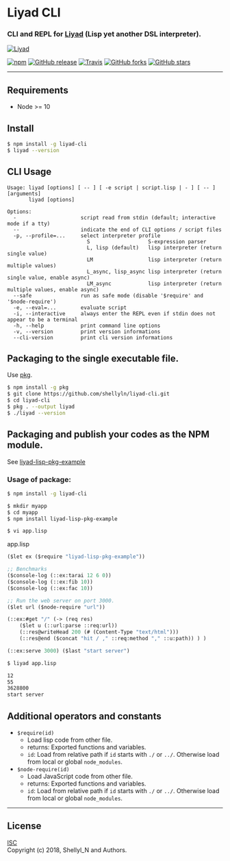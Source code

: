 # Liyad CLI
### CLI and REPL for [Liyad](https://github.com/shellyln/liyad) (Lisp yet another DSL interpreter).

[![Liyad](https://shellyln.github.io/assets/image/liyad-logo.svg)](https://shellyln.github.io/liyad/)

[![npm](https://img.shields.io/npm/v/liyad-cli.svg)](https://www.npmjs.com/package/liyad-cli)
[![GitHub release](https://img.shields.io/github/release/shellyln/liyad-cli.svg)](https://github.com/shellyln/liyad-cli/releases)
[![Travis](https://img.shields.io/travis/shellyln/liyad-cli/master.svg)](https://travis-ci.org/shellyln/liyad-cli)
[![GitHub forks](https://img.shields.io/github/forks/shellyln/liyad-cli.svg?style=social&label=Fork)](https://github.com/shellyln/liyad-cli/fork)
[![GitHub stars](https://img.shields.io/github/stars/shellyln/liyad-cli.svg?style=social&label=Star)](https://github.com/shellyln/liyad-cli)

----

## Requirements

* Node >= 10

## Install

```bash
$ npm install -g liyad-cli
$ liyad --version
```

## CLI Usage

```
Usage: liyad [options] [ -- ] [ -e script | script.lisp | - ] [ -- ] [arguments]
       liyad [options]

Options:
  -                     script read from stdin (default; interactive mode if a tty)
  --                    indicate the end of CLI options / script files
  -p, --profile=...     select interpreter profile
                          S                   S-expression parser
                          L, lisp (default)   lisp interpreter (return single value)
                          LM                  lisp interpreter (return multiple values)
                          L_async, lisp_async lisp interpreter (return single value, enable async)
                          LM_async            lisp interpreter (return multiple values, enable async)
  --safe                run as safe mode (disable '$require' and '$node-require')
  -e, --eval=...        evaluate script
  -i, --interactive     always enter the REPL even if stdin does not appear to be a terminal
  -h, --help            print command line options
  -v, --version         print version informations
  --cli-version         print cli version informations
```

## Packaging to the single executable file.
Use [pkg](https://www.npmjs.com/package/pkg).

```bash
$ npm install -g pkg
$ git clone https://github.com/shellyln/liyad-cli.git
$ cd liyad-cli
$ pkg . --output liyad
$ ./liyad --version
```

## Packaging and publish your codes as the NPM module.
See [liyad-lisp-pkg-example](https://github.com/shellyln/liyad-lisp-pkg-example)

### Usage of package:

```bash
$ npm install -g liyad-cli

$ mkdir myapp
$ cd myapp
$ npm install liyad-lisp-pkg-example

$ vi app.lisp
```

app.lisp
```lisp
($let ex ($require "liyad-lisp-pkg-example"))

;; Benchmarks
($console-log (::ex:tarai 12 6 0))
($console-log (::ex:fib 10))
($console-log (::ex:fac 10))

;; Run the web server on port 3000.
($let url ($node-require "url"))

(::ex:#get "/" (-> (req res)
    ($let u (::url:parse ::req:url))
    (::res@writeHead 200 (# (Content-Type "text/html")))
    (::res@end ($concat "hit / ," ::req:method "," ::u:path)) ) )

(::ex:serve 3000) ($last "start server")
```

```bash
$ liyad app.lisp

12
55
3628800
start server
```

## Additional operators and constants

* `$require(id)`
    * Load lisp code from other file.
    * returns: Exported functions and variables.
    * `id`: Load from relative path if `id` starts with `./` or `../`. Otherwise load from local or global `node_modules`.
* `$node-require(id)`
    * Load JavaScript code from other file.
    * returns: Exported functions and variables.
    * `id`: Load from relative path if `id` starts with `./` or `../`. Otherwise load from local or global `node_modules`.

----

## License
[ISC](https://github.com/shellyln/liyad-cli/blob/master/LICENSE.md)  
Copyright (c) 2018, Shellyl_N and Authors.
